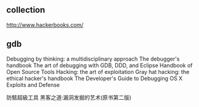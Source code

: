 collection
----
http://www.hackerbooks.com/

gdb
----
Debugging by thinking: a multidisciplinary approach
The debugger's handbook
The art of debugging with GDB, DDD, and Eclipse
Handbook of Open Source Tools
Hacking: the art of exploitation
Gray hat hacking: the ethical hacker's handbook
The Developer's Guide to Debugging
OS X Exploits and Defense

防駭超級工具
黑客之道:漏洞发掘的艺术(原书第二版)

